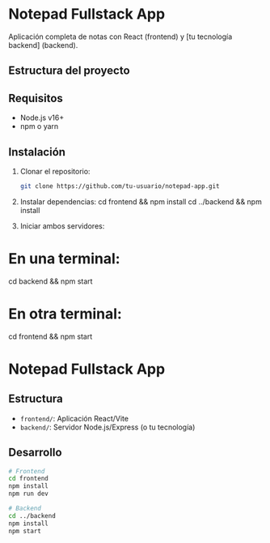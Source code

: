 # Notepad Fullstack App

Aplicación completa de notas con React (frontend) y [tu tecnología backend] (backend).

## Estructura del proyecto


## Requisitos

- Node.js v16+
- npm o yarn

## Instalación

1. Clonar el repositorio:
   ```bash
   git clone https://github.com/tu-usuario/notepad-app.git

2. Instalar dependencias:
    cd frontend && npm install
    cd ../backend && npm install

3. Iniciar ambos servidores:
# En una terminal:
cd backend && npm start

# En otra terminal:
cd frontend && npm start

# Notepad Fullstack App

## Estructura
- `frontend/`: Aplicación React/Vite
- `backend/`: Servidor Node.js/Express (o tu tecnología)

## Desarrollo
```bash
# Frontend
cd frontend
npm install
npm run dev

# Backend
cd ../backend
npm install
npm start
